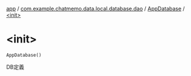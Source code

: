 [app](../../index.md) / [com.example.chatmemo.data.local.database.dao](../index.md) / [AppDatabase](index.md) / [&lt;init&gt;](./-init-.md)

# &lt;init&gt;

`AppDatabase()`

DB定義

